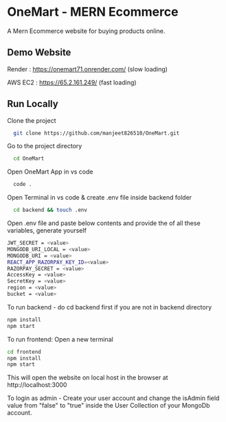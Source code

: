 
# OneMart - MERN Ecommerce

A Mern Ecommerce website for buying products online.

## Demo Website

Render : https://onemart71.onrender.com/ (slow loading)

AWS EC2 : https://65.2.161.249/ (fast loading)


## Run Locally

Clone the project

```bash
  git clone https://github.com/manjeet826510/OneMart.git
```

Go to the project directory

```bash
  cd OneMart
```
Open OneMart App in vs code

```bash
  code .
```
Open Terminal in vs code & create .env file inside backend folder

```bash
  cd backend && touch .env
```


Open .env file and paste below contents and provide the <value> of all these variables, generate yourself

```bash
JWT_SECRET = <value>
MONGODB_URI_LOCAL = <value>
MONGODB_URI = <value>
REACT_APP_RAZORPAY_KEY_ID=<value>
RAZORPAY_SECRET = <value>
AccessKey = <value>
SecretKey = <value>
region = <value>
bucket = <value>
```

To run backend - do cd backend first if you are not in backend directory
```bash
npm install
npm start
```
To run frontend: Open a new terminal
```bash
cd frontend
npm install
npm start
```
This will open the website on local host in the browser at
 http://localhost:3000

To login as admin - 
Create your user account and change the isAdmin field value from "false" to "true" inside the User Collection of your MongoDb account.



